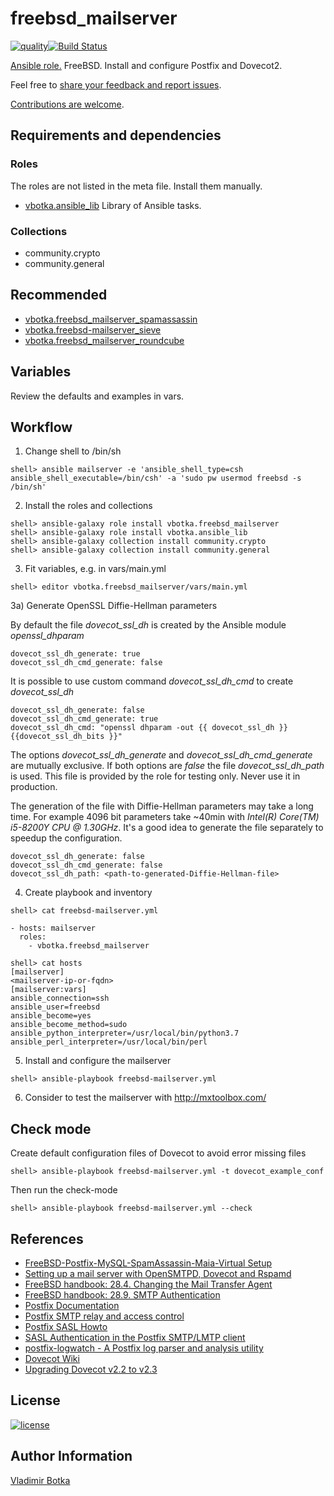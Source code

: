 # freebsd_mailserver

[![quality](https://img.shields.io/ansible/quality/27910)](https://galaxy.ansible.com/vbotka/freebsd_mailserver)[![Build Status](https://travis-ci.org/vbotka/ansible-freebsd-mailserver.svg?branch=master)](https://travis-ci.org/vbotka/ansible-freebsd-mailserver)

[Ansible role.](https://galaxy.ansible.com/vbotka/freebsd_mailserver/) FreeBSD. Install and configure Postfix and Dovecot2.

Feel free to [share your feedback and report issues](https://github.com/vbotka/ansible-freebsd-mailserver/issues).

[Contributions are welcome](https://github.com/firstcontributions/first-contributions).


## Requirements and dependencies

### Roles

The roles are not listed in the meta file. Install them manually.

- [vbotka.ansible_lib](https://galaxy.ansible.com/vbotka/ansible_lib) Library of Ansible tasks.

### Collections

- community.crypto
- community.general


## Recommended

- [vbotka.freebsd_mailserver_spamassassin](https://galaxy.ansible.com/vbotka/freebsd_mailserver_spamassassin/)
- [vbotka.freebsd-mailserver_sieve](https://galaxy.ansible.com/vbotka/freebsd_mailserver_sieve/)
- [vbotka.freebsd_mailserver_roundcube](https://galaxy.ansible.com/vbotka/freebsd_mailserver_roundcube/)


## Variables

Review the defaults and examples in vars.


## Workflow

1) Change shell to /bin/sh

```
shell> ansible mailserver -e 'ansible_shell_type=csh ansible_shell_executable=/bin/csh' -a 'sudo pw usermod freebsd -s /bin/sh'
```

2) Install the roles and collections

```
shell> ansible-galaxy role install vbotka.freebsd_mailserver
shell> ansible-galaxy role install vbotka.ansible_lib
shell> ansible-galaxy collection install community.crypto
shell> ansible-galaxy collection install community.general
```

3) Fit variables, e.g. in vars/main.yml

```
shell> editor vbotka.freebsd_mailserver/vars/main.yml
```

3a) Generate OpenSSL Diffie-Hellman parameters

By default the file *dovecot_ssl_dh* is created by the Ansible module *openssl_dhparam*

```
dovecot_ssl_dh_generate: true
dovecot_ssl_dh_cmd_generate: false
```

It is possible to use custom command *dovecot_ssl_dh_cmd* to create *dovecot_ssl_dh*

```
dovecot_ssl_dh_generate: false
dovecot_ssl_dh_cmd_generate: true
dovecot_ssl_dh_cmd: "openssl dhparam -out {{ dovecot_ssl_dh }} {{dovecot_ssl_dh_bits }}"
```

The options *dovecot_ssl_dh_generate* and *dovecot_ssl_dh_cmd_generate* are mutually exclusive. If
both options are *false* the file *dovecot_ssl_dh_path* is used. This file is provided by the role
for testing only. Never use it in production.

The generation of the file with Diffie-Hellman parameters may take a long time. For example 4096 bit
parameters take ~40min with *Intel(R) Core(TM) i5-8200Y CPU @ 1.30GHz*. It's a good idea to generate
the file separately to speedup the configuration.

```
dovecot_ssl_dh_generate: false
dovecot_ssl_dh_cmd_generate: false
dovecot_ssl_dh_path: <path-to-generated-Diffie-Hellman-file>
```


4) Create playbook and inventory

```
shell> cat freebsd-mailserver.yml

- hosts: mailserver
  roles:
    - vbotka.freebsd_mailserver
```

```
shell> cat hosts
[mailserver]
<mailserver-ip-or-fqdn>
[mailserver:vars]
ansible_connection=ssh
ansible_user=freebsd
ansible_become=yes
ansible_become_method=sudo
ansible_python_interpreter=/usr/local/bin/python3.7
ansible_perl_interpreter=/usr/local/bin/perl
```

5) Install and configure the mailserver

```
shell> ansible-playbook freebsd-mailserver.yml
```

6) Consider to test the mailserver with http://mxtoolbox.com/


## Check mode

Create default configuration files of Dovecot to avoid error missing files

```
shell> ansible-playbook freebsd-mailserver.yml -t dovecot_example_conf
```

Then run the check-mode

```
shell> ansible-playbook freebsd-mailserver.yml --check
```


## References

- [FreeBSD-Postfix-MySQL-SpamAssassin-Maia-Virtual Setup](http://www.purplehat.org/?page_id=4)
- [Setting up a mail server with OpenSMTPD, Dovecot and Rspamd](https://poolp.org/posts/2019-09-14/setting-up-a-mail-server-with-opensmtpd-dovecot-and-rspamd/)
- [FreeBSD handbook: 28.4. Changing the Mail Transfer Agent](https://www.freebsd.org/doc/handbook/mail-changingmta.html)
- [FreeBSD handbook: 28.9. SMTP Authentication](https://www.freebsd.org/doc/handbook/SMTP-Auth.html)
- [Postfix Documentation](http://www.postfix.org/documentation.html)
- [Postfix SMTP relay and access control](http://www.postfix.org/SMTPD_ACCESS_README.html)
- [Postfix SASL Howto](http://www.postfix.org/SASL_README.html)
- [SASL Authentication in the Postfix SMTP/LMTP client](http://www.postfix.org/SASL_README.html#client_sasl_enable)
- [postfix-logwatch - A Postfix log parser and analysis utility](https://www.freebsd.org/cgi/man.cgi?query=postfix-logwatch)
- [Dovecot Wiki](https://wiki2.dovecot.org/)
- [Upgrading Dovecot v2.2 to v2.3](https://wiki2.dovecot.org/Upgrading/2.3)


## License

[![license](https://img.shields.io/badge/license-BSD-red.svg)](https://www.freebsd.org/doc/en/articles/bsdl-gpl/article.html)


## Author Information

[Vladimir Botka](https://botka.link)
